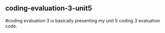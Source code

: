 ## coding-evaluation-3-unit5

#coding evaluation 3 is basically presenting my unit 5 coding 3 evaluation code.
